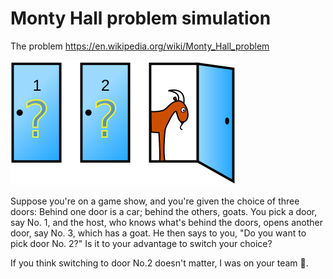 # Monty Hall problem simulation
The problem https://en.wikipedia.org/wiki/Monty_Hall_problem

![](Monty_open_door.svg)

Suppose you're on a game show, and you're given the choice of three doors:
Behind one door is a car; behind the others, goats. You pick a door, say No. 1,
and the host, who knows what's behind the doors, opens another door, say No. 3,
which has a goat. He then says to you, "Do you want to pick door No. 2?" Is it
to your advantage to switch your choice?


If you think switching to door No.2 doesn't matter, I was on your team  🤯.
